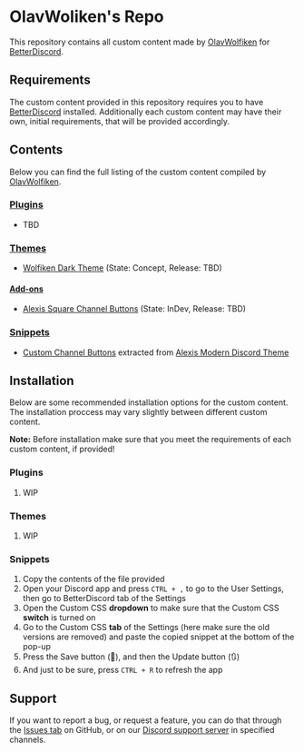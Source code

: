 # OlavWoliken's Repo
This repository contains all custom content made by [OlavWolfiken](https://github.com/OlavWolfiken) for [BetterDiscord](https://betterdiscord.app/).

## Requirements
The custom content provided in this repository requires you to have [BetterDiscord](https://betterdiscord.app/) installed. Additionally each custom content may have their own, initial requirements, that will be provided accordingly.

## Contents
Below you can find the full listing of the custom content compiled by [OlavWolfiken](https://github.com/OlavWolfiken).

### [Plugins](https://olavwolfiken.github.io/BetterDiscord/Plugins)
- TBD

### [Themes](https://olavwolfiken.github.io/BetterDiscord/Themes)
- [Wolfiken Dark Theme](https://olavwolfiken.github.io/BetterDiscord/Themes/Wolfiken%20Dark%20Theme/) (State: Concept, Release: TBD)

#### [Add-ons](https://olavwolfiken.github.io/BetterDiscord/Themes/Add-ons)
- [Alexis Square Channel Buttons](https://olavwolfiken.github.io/BetterDiscord/Themes/Add-ons/Alexis%20Square%20Channel%20Buttons) (State: InDev, Release: TBD)

### [Snippets](https://olavwolfiken.github.io/BetterDiscord/Snippets)
- [Custom Channel Buttons](https://olavwolfiken.github.io/BetterDiscord/Snippets/custom-channel-buttons.css) extracted from [Alexis Modern Discord Theme](https://alexisjonsson.github.io/BetterDiscordAddons/Themes/modern-discord.theme.css)

## Installation
Below are some recommended installation options for the custom content. The installation proccess may vary slightly between different custom content. 

**Note:** Before installation make sure that you meet the requirements of each custom content, if provided!

### Plugins
1. WIP

### Themes
1. WIP

### Snippets
1. Copy the contents of the file provided
2. Open your Discord app and press `CTRL + ,` to go to the User Settings, then go to BetterDiscord tab of the Settings
3. Open the Custom CSS **dropdown** to make sure that the Custom CSS **switch** is turned on
4. Go to the Custom CSS **tab** of the Settings (here make sure the old versions are removed) and paste the copied snippet at the bottom of the pop-up
5. Press the Save button (💾), and then the Update button (🔃)
6. And just to be sure, press `CTRL + R` to refresh the app

## Support
If you want to report a bug, or request a feature, you can do that through the [Issues tab](https://github.com/OlavWolfiken/BetterDiscord/issues/new/choose) on GitHub, or on our [Discord support server](https://discord.gg/RYsm9RWv66) in specified channels.
